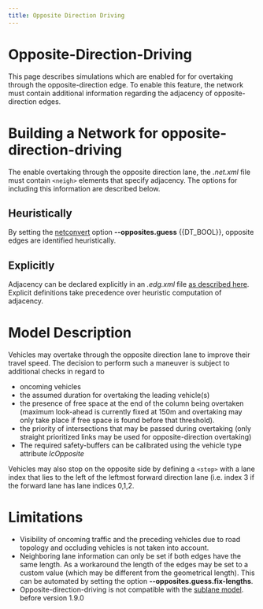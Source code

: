 ```yaml
---
title: Opposite Direction Driving
---
```


# Opposite-Direction-Driving

This page describes simulations which are enabled for for overtaking
through the opposite-direction edge. To enable this feature, the network
must contain additional information regarding the adjacency of
opposite-direction edges.

# Building a Network for opposite-direction-driving

The enable overtaking through the opposite direction lane, the
*.net.xml* file must contain `<neigh>` elements that specify adjacency. The
options for including this information are described below.

## Heuristically

By setting the [netconvert](../netconvert.md) option **--opposites.guess** {{DT_BOOL}}, opposite
edges are identified heuristically.

## Explicitly

Adjacency can be declared explicitly in an *.edg.xml* file [as described
here](../Networks/PlainXML.md#neighboring_opposite-direction_lanes).
Explicit definitions take precedence over heuristic computation of
adjacency.

# Model Description

Vehicles may overtake through the opposite direction lane to improve
their travel speed. The decision to perform such a maneuver is subject
to additional checks in regard to

- oncoming vehicles
- the assumed duration for overtaking the leading vehicle(s)
- the presence of free space at the end of the column being overtaken
  (maximum look-ahead is currently fixed at 150m and overtaking may
  only take place if free space is found before that threshold).
- the priority of intersections that may be passed during overtaking
  (only straight prioritized links may be used for opposite-direction
  overtaking)
- The required safety-buffers can be calibrated using the vehicle type
  attribute *lcOpposite*

Vehicles may also stop on the opposite side by defining a `<stop>` with a lane index that lies to the left of the leftmost forward direction lane (i.e. index 3  if the forward lane has lane indices 0,1,2.

# Limitations

- Visibility of oncoming traffic and the preceding vehicles due to
  road topology and occluding vehicles is not taken into account.
- Neighboring lane information can only be set if both edges have the
  same length. As a workaround the length of the edges may be set to a
  custom value (which may be different from the geometrical length).
  This can be automated by setting the option **--opposites.guess.fix-lengths**.
- Opposite-direction-driving is not compatible with the [sublane
  model](../Simulation/SublaneModel.md). before version 1.9.0
